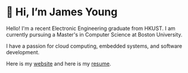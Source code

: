 # 👋 Hi, I’m James Young

Hello! I'm a recent Electronic Engineering graduate from HKUST. I am currently pursuing a Master's in Computer Science at Boston University.

I have a passion for cloud computing, embedded systems, and software development. 

Here is my [website](https://portfolio.jyylab.com/) and here is my [resume](https://resume.jyydev.xyz/temp-resume/resume_2.pdf).

<!-- I have a passion for learning about cloud computing, Linux, programming, and computer hardware. -->
